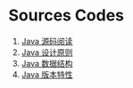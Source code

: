 # Sources Codes

1. [Java 源码阅读](src/main/java/sources/README.md)
2. [Java 设计原则](src/main/java/principle/README.md)
3. [Java 数据结构](src/main/java/data_struct/README.md)
4. [Java 版本特性](src/main/java/version_feature/README.md)